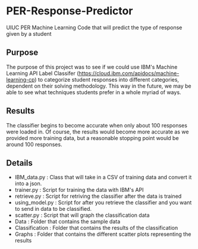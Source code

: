 # PER-Response-Predictor
UIUC PER Machine Learning Code that will predict the type of response given by a student

## Purpose
The purpose of this project was to see if we could use IBM's Machine Learning API Label Classifer (https://cloud.ibm.com/apidocs/machine-learning-cp) to categorize student responses into different categories, dependent on their solving methodology. This way in the future, we may be able to see what techniques students prefer in a whole myriad of ways.

## Results
The classifier begins to become accurate when only about 100 responses were loaded in. Of course, the results would become more accurate as we provided more training data, but a reasonable stopping point would be around 100 responses. 

## Details 
- IBM_data.py : Class that will take in a CSV of training data and convert it into a json.
- trainer.py : Script for training the data with IBM's API
- retrieve.py : Script for retriving the classifier after the data is trained
- using_model.py :  Script for after you retrieve the classifier and you want to send in data to be classified.
- scatter.py : Script that will graph the classification data
- Data : Folder that contains the sample data
- Classification : Folder that contains the results of the classification
- Graphs : Folder that contains the different scatter plots representing the results
